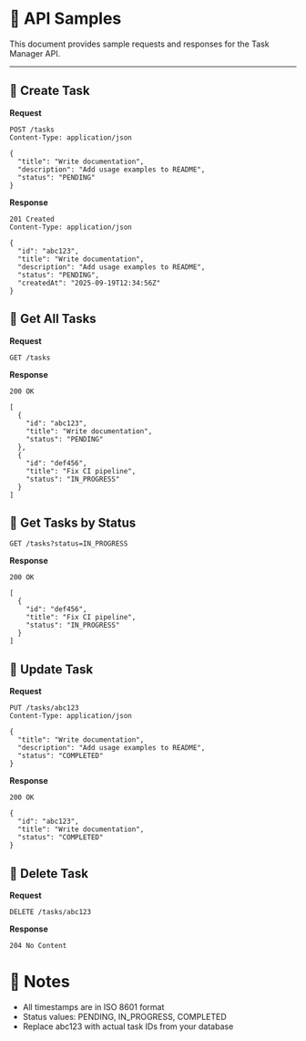 # 📘 API Samples

This document provides sample requests and responses for the Task Manager API.

---

## 🔹 Create Task

**Request**
```http
POST /tasks
Content-Type: application/json

{
  "title": "Write documentation",
  "description": "Add usage examples to README",
  "status": "PENDING"
}
```


**Response**
```http
201 Created
Content-Type: application/json

{
  "id": "abc123",
  "title": "Write documentation",
  "description": "Add usage examples to README",
  "status": "PENDING",
  "createdAt": "2025-09-19T12:34:56Z"
}
```

## 🔹 Get All Tasks
**Request**
```http
GET /tasks
```
**Response**
```http
200 OK

[
  {
    "id": "abc123",
    "title": "Write documentation",
    "status": "PENDING"
  },
  {
    "id": "def456",
    "title": "Fix CI pipeline",
    "status": "IN_PROGRESS"
  }
]
```

## 🔹 Get Tasks by Status
```http
GET /tasks?status=IN_PROGRESS
```
**Response**
```http
200 OK

[
  {
    "id": "def456",
    "title": "Fix CI pipeline",
    "status": "IN_PROGRESS"
  }
]
```

## 🔹 Update Task
**Request**
```http
PUT /tasks/abc123
Content-Type: application/json

{
  "title": "Write documentation",
  "description": "Add usage examples to README",
  "status": "COMPLETED"
}
```
**Response**
```http
200 OK

{
  "id": "abc123",
  "title": "Write documentation",
  "status": "COMPLETED"
}
```

## 🔹 Delete Task
**Request**
```http
DELETE /tasks/abc123
```
**Response**
```http
204 No Content
```

# 🧪 Notes

- All timestamps are in ISO 8601 format
- Status values: PENDING, IN_PROGRESS, COMPLETED
- Replace abc123 with actual task IDs from your database




